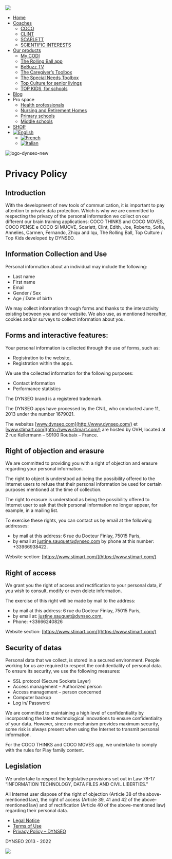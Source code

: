  ![](https://www.dynseo.com/wp-content/uploads/2024/01/logo.jpg)

* [Home](https://www.dynseo.com/en/)
* [Coaches](https://www.dynseo.com/en/brain-games-apps/memory-games/)
    * [COCO](https://www.dynseo.com/en/brain-games-apps/coco-educational-games/)
    * [CLINT](https://www.dynseo.com/en/brain-games-apps/clint-brain-games-for-adults/)
    * [SCARLETT](https://www.dynseo.com/en/brain-games-apps/scarlett-brain-games-for-seniors/)
    * [SCIENTIFIC INTERESTS](https://www.dynseo.com/en/scientific-interest/)
* [Our products](https://www.dynseo.com/en/our-products-brain-games-adapted-for-all/)
    * [My CODI](https://www.dynseo.com/en/my-dico-communication-and-autonomy/)
    * [The Rolling Ball app](https://www.dynseo.com/en/the-rolling-ball/)
    * [BeBuzz TV](https://www.dynseo.com/en/bebuzz-tv/)
    * [The Caregiver’s Toolbox](https://www.dynseo.com/en/the-caregivers-toolbox-3/)
    * [The Special Needs Toolbox](https://www.dynseo.com/en/the-special-needs-toolbox/)
    * [Top Culture for senior livings](https://www.dynseo.com/en/top-culture-the-international-competition-for-seniors/)
    * [TOP KIDS, for schools](https://www.dynseo.com/en/top-kids-for-schools/)
* [Blog](https://www.dynseo.com/en/the-coaches-blog-your-brain-coach/)
* Pro space
    * [Health professionals](https://www.dynseo.com/en/you-are/health-professionals/)
    * [Nursing and Retirement Homes](https://www.dynseo.com/en/ehpad-retirement-homes/)
    * [Primary schools](https://www.dynseo.com/en/coco-the-educational-program-for-primary-schools/)
    * [Middle schools](https://www.dynseo.com/en/clint-learning-app-for-middle-school/)
* [SHOP](https://www.dynseo.com/en/order/)
* [![English](https://www.dynseo.com/wp-content/plugins/sitepress-multilingual-cms/res/flags/en.png)](https://www.dynseo.com/en/privacy-policy/)
    * [![French](https://www.dynseo.com/wp-content/plugins/sitepress-multilingual-cms/res/flags/fr.png)](https://www.dynseo.com/politique-de-confidentialite/)
    * [![Italian](https://www.dynseo.com/wp-content/plugins/sitepress-multilingual-cms/res/flags/it.png)](https://www.dynseo.com/it/informativa-sulla-privacy-dynseo/)

 ![logo-dynseo-new](https://www.dynseo.com/wp-content/uploads/2022/05/logo-dynseo-new.png)

Privacy Policy
==============

Introduction
------------

With the development of new tools of communication, it is important to pay attention to private data protection. Which is why we are committed to respecting the privacy of the personal information we collect on our different our brain training applications: COCO THINKS and COCO MOVES, COCO PENSE e COCO SI MUOVE, Scarlett, Clint, Edith, Joe, Roberto, Sofia, Annelies, Carmen, Fernando, Zhiqu and Iqu, The Rolling Ball, Top Culture / Top Kids developed by DYNSEO.

Information Collection and Use
------------------------------

Personal information about an individual may include the following:

* Last name
* First name
* Email
* Gender / Sex
* Age / Date of birth

We may collect information through forms and thanks to the interactivity existing between you and our website. We also use, as mentioned hereafter, cookies and/or surveys to collect information about you.

Forms and interactive features:
-------------------------------

Your personal information is collected through the use of forms, such as:

* Registration to the website,
* Registration within the apps.

We use the collected information for the following purposes:

* Contact information
* Performance statistics

The DYNSEO brand is a registered trademark.

The DYNSEO apps have processed by the CNIL, who conducted June 11, 2013 under the number 1679021.

The websites [www.dynseo.com](http://www.dynseo.com/) et [www.stimart.com](http://www.stimart.com/) are hosted by OVH, located at 2 rue Kellermann – 59100 Roubaix – France.

Right of objection and erasure
------------------------------

We are committed to providing you with a right of objection and erasure regarding your personal information.

The right to object is understood ad being the possibility offered to the Internet users to refuse that their personal information be used for certain purposes mentioned at the time of collection.

The right to erasure is understood as being the possibility offered to Internet user to ask that their personal information no longer appear, for example, in a mailing list.

To exercise these rights, you can contact us by email at the following addresses:

* by mail at this address: 6 rue du Docteur Finlay, 75015 Paris,
* by email at [justine.sauquet@dynseo.com](mailto:justine.sauquet@dynseo.com) by phone at this number: +33966938422.

Website section: [https://www.stimart.com/](https://www.stimart.com/)

Right of access
---------------

We grant you the right of access and rectification to your personal data, if you wish to consult, modify or even delete information.

The exercise of this right will be made by mail to the address:

* by mail at this address: 6 rue du Docteur Finlay, 75015 Paris,
* by email at: [justine.sauquet@dynseo.com,](mailto:justine.sauquet@dynseo.com)
* Phone: +33666240826

Website section: [https://www.stimart.com/](https://www.stimart.com/)

Security of datas
-----------------

Personal data that we collect, is stored in a secured environment. People working for us are required to respect the confidentiality of personal data. To ensure its security, we use the following measures:

* SSL protocol (Secure Sockets Layer)
* Access management – Authorized person
* Access management – person concerned
* Computer backup
* Log in/ Password

We are committed to maintaining a high level of confidentiality by incorporating the latest technological innovations to ensure confidentiality of your data. However, since no mechanism provides maximum security, some risk is always present when using the Internet to transmit personal information. 

For the COCO THINKS and COCO MOVES app, we undertake to comply with the rules for Play family content.

Legislation
-----------

We undertake to respect the legislative provisions set out in Law 78-17 “INFORMATION TECHNOLOGY, DATA FILES AND CIVIL LIBERTIES.”

All Internet user dispose of the right of objection (Article 38 of the above-mentioned law), the right of access (Article 39, 41 and 42 of the above-mentioned law) and of rectification (Article 40 of the above-mentioned law) regarding their personal data.

* [Legal Notice](https://www.dynseo.com/en/legal-notice-dynseo/)
* [Terms of Use](https://www.dynseo.com/en/terms-of-use/)
* [Privacy Policy – DYNSEO](https://www.dynseo.com/en/privacy-policy/)

DYNSEO 2013 - 2022

  

 

![](https://dc.ads.linkedin.com/collect/?pid=118365&fmt=gif)